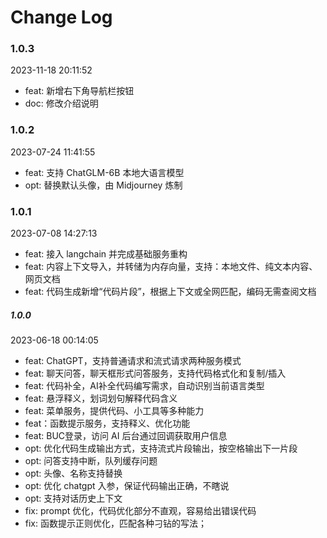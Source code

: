 # Change Log

### 1.0.3

2023-11-18 20:11:52

- feat: 新增右下角导航栏按钮
- doc: 修改介绍说明

### 1.0.2

2023-07-24 11:41:55

- feat: 支持 ChatGLM-6B 本地大语言模型
- opt: 替换默认头像，由 Midjourney 炼制

### 1.0.1

2023-07-08 14:27:13

- feat: 接入 langchain 并完成基础服务重构
- feat: 内容上下文导入，并转储为内存向量，支持：本地文件、纯文本内容、网页文档
- feat: 代码生成新增“代码片段”，根据上下文或全网匹配，编码无需查阅文档

##### 1.0.0

2023-06-18 00:14:05

- feat: ChatGPT，支持普通请求和流式请求两种服务模式
- feat: 聊天问答，聊天框形式问答服务，支持代码格式化和复制/插入
- feat: 代码补全，AI补全代码编写需求，自动识别当前语言类型
- feat: 悬浮释义，划词划句解释代码含义
- feat: 菜单服务，提供代码、小工具等多种能力
- feat：函数提示服务，支持释义、优化功能
- feat: BUC登录，访问 AI 后台通过回调获取用户信息
- opt: 优化代码生成输出方式，支持流式片段输出，按空格输出下一片段
- opt: 问答支持中断，队列缓存问题
- opt: 头像、名称支持替换
- opt: 优化 chatgpt 入参，保证代码输出正确，不瞎说
- opt: 支持对话历史上下文
- fix: prompt 优化，代码优化部分不直观，容易给出错误代码
- fix: 函数提示正则优化，匹配各种刁钻的写法；